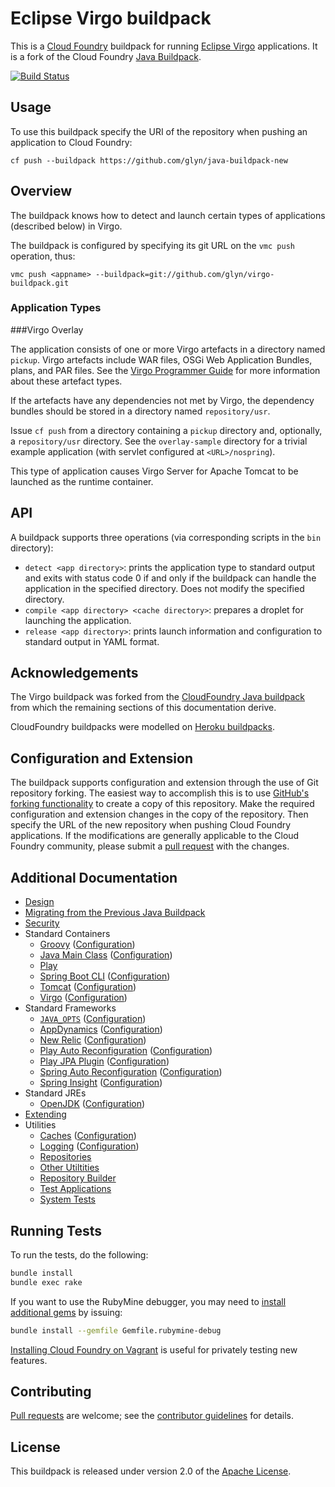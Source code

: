 # Eclipse Virgo buildpack

This is a [Cloud Foundry][] buildpack for running [Eclipse Virgo](http://www.eclipse.org/virgo/) applications. It is a fork of the Cloud Foundry [Java Buildpack](https://github.com/cloudfoundry/java-buildpack).

[![Build Status](https://travis-ci.org/glyn/virgo-buildpack.png)](https://travis-ci.org/glyn/virgo-buildpack)

## Usage
To use this buildpack specify the URI of the repository when pushing an application to Cloud Foundry:

    cf push --buildpack https://github.com/glyn/java-buildpack-new

## Overview

The buildpack knows how to detect and launch certain types of applications (described below) in Virgo.

The buildpack is configured by specifying its git URL on the `vmc push` operation, thus:

    vmc push <appname> --buildpack=git://github.com/glyn/virgo-buildpack.git

### Application Types

###Virgo Overlay

The application consists of one or more Virgo artefacts in a directory named `pickup`. Virgo artefacts include WAR files, OSGi Web Application Bundles, plans, and PAR files. See the [Virgo Programmer Guide](http://www.eclipse.org/virgo/documentation/) for more information about these artefact types.

If the artefacts have any dependencies not met by Virgo, the dependency bundles should be stored in a directory named `repository/usr`.

Issue `cf push` from a directory containing a `pickup` directory and, optionally, a `repository/usr` directory. See the `overlay-sample` directory for a trivial example application (with servlet configured at `<URL>/nospring`).

This type of application causes Virgo Server for Apache Tomcat to be launched as the runtime container.

## API

A buildpack supports three operations (via corresponding scripts in the `bin` directory):

* `detect <app directory>`: prints the application type to standard output and exits with status code 0 if and only if the buildpack can handle the application in the specified directory. Does not modify the specified directory.
* `compile <app directory> <cache directory>`: prepares a droplet for launching the application.
* `release <app directory>`: prints launch information and configuration to standard output in YAML format.

## Acknowledgements

The Virgo buildpack was forked from the [CloudFoundry Java buildpack](https://github.com/cloudfoundry/java-buildpack) from which the remaining sections of this documentation derive.

CloudFoundry buildpacks were modelled on [Heroku buildpacks](https://devcenter.heroku.com/articles/buildpacks).

## Configuration and Extension
The buildpack supports configuration and extension through the use of Git repository forking.  The easiest way to accomplish this is to use [GitHub's forking functionality][] to create a copy of this repository.  Make the required configuration and extension changes in the copy of the repository.  Then specify the URL of the new repository when pushing Cloud Foundry applications.  If the modifications are generally applicable to the Cloud Foundry community, please submit a [pull request][] with the changes.

## Additional Documentation
* [Design](docs/design.md)
* [Migrating from the Previous Java Buildpack](docs/migration.md)
* [Security](docs/security.md)
* Standard Containers
	* [Groovy](docs/container-groovy.md) ([Configuration](docs/container-groovy.md#configuration))
	* [Java Main Class](docs/container-java-main.md) ([Configuration](docs/container-java-main.md#configuration))
	* [Play](docs/container-play.md)
	* [Spring Boot CLI](docs/container-spring-boot-cli.md) ([Configuration](docs/container-spring-boot-cli.md#configuration))
	* [Tomcat](docs/container-tomcat.md) ([Configuration](docs/container-tomcat.md#configuration))
	* [Virgo](docs/container-virgo.md) ([Configuration](docs/container-virgo.md#configuration))
* Standard Frameworks
	* [`JAVA_OPTS`](docs/framework-java_opts.md) ([Configuration](docs/framework-java_opts.md#configuration))
	* [AppDynamics](docs/framework-app-dynamics.md) ([Configuration](docs/framework-app-dynamics.md#configuration))
	* [New Relic](docs/framework-new-relic.md) ([Configuration](docs/framework-new-relic.md#configuration))
	* [Play Auto Reconfiguration](docs/framework-play-auto-reconfiguration.md) ([Configuration](docs/framework-play-auto-reconfiguration.md#configuration))
	* [Play JPA Plugin](docs/framework-play-jpa-plugin.md) ([Configuration](docs/framework-play-jpa-plugin.md#configuration))
	* [Spring Auto Reconfiguration](docs/framework-spring-auto-reconfiguration.md) ([Configuration](docs/framework-spring-auto-reconfiguration.md#configuration))
	* [Spring Insight](docs/framework-spring-insight.md) ([Configuration](docs/framework-spring-insight.md#configuration))
* Standard JREs
	* [OpenJDK](docs/jre-openjdk.md) ([Configuration](docs/jre-openjdk.md#configuration))
* [Extending](docs/extending.md)
* Utilities
	* [Caches](docs/util-caches.md) ([Configuration](docs/util-caches.md#configuration))
	* [Logging](docs/logging.md) ([Configuration](docs/logging.md#configuration))
	* [Repositories](docs/util-repositories.md)
	* [Other Utiltities](docs/util-other.md)
	* [Repository Builder](docs/util-repository-builder.md)
	* [Test Applications](docs/util-test-applications.md)
	* [System Tests](docs/util-system-tests.md)

## Running Tests
To run the tests, do the following:

```bash
bundle install
bundle exec rake
```

If you want to use the RubyMine debugger, you may need to [install additional gems][] by issuing:

```bash
bundle install --gemfile Gemfile.rubymine-debug
```

[Installing Cloud Foundry on Vagrant][] is useful for privately testing new features.

## Contributing
[Pull requests][] are welcome; see the [contributor guidelines][] for details.

## License
This buildpack is released under version 2.0 of the [Apache License][].

[Apache License]: http://www.apache.org/licenses/LICENSE-2.0
[Cloud Foundry]: http://www.cloudfoundry.com
[contributor guidelines]: CONTRIBUTING.md
[GitHub's forking functionality]: https://help.github.com/articles/fork-a-repo
[install additional gems]: http://stackoverflow.com/questions/11732715/how-do-i-install-ruby-debug-base19x-on-mountain-lion-for-intellij
[pull request]: https://help.github.com/articles/using-pull-requests
[Pull requests]: http://help.github.com/send-pull-requests
[Installing Cloud Foundry on Vagrant]: http://blog.cloudfoundry.com/2013/06/27/installing-cloud-foundry-on-vagrant/
